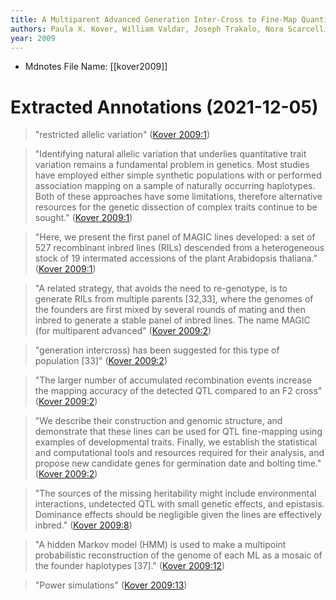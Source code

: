```yaml
---
title: A Multiparent Advanced Generation Inter-Cross to Fine-Map Quantitative Traits in Arabidopsis thaliana
authors: Paula X. Kover, William Valdar, Joseph Trakalo, Nora Scarcelli, Ian M. Ehrenreich, Michael D. Purugganan, Caroline Durrant, Richard Mott
year: 2009
---
```

* Mdnotes File Name: [[kover2009]]

# Extracted Annotations (2021-12-05)

> "restricted allelic variation" ([Kover 2009:1](zotero://open-pdf/library/items/G83EU4ZX?page=1))

> "Identifying natural allelic variation that underlies quantitative trait variation remains a fundamental problem in genetics. Most studies have employed either simple synthetic populations with or performed association mapping on a sample of naturally occurring haplotypes. Both of these approaches have some limitations, therefore alternative resources for the genetic dissection of complex traits continue to be sought." ([Kover 2009:1](zotero://open-pdf/library/items/G83EU4ZX?page=1))

> "Here, we present the first panel of MAGIC lines developed: a set of 527 recombinant inbred lines (RILs) descended from a heterogeneous stock of 19 intermated accessions of the plant Arabidopsis thaliana." ([Kover 2009:1](zotero://open-pdf/library/items/G83EU4ZX?page=1))

> "A related strategy, that avoids the need to re-genotype, is to generate RILs from multiple parents [32,33], where the genomes of the founders are first mixed by several rounds of mating and then inbred to generate a stable panel of inbred lines. The name MAGIC (for multiparent advanced" ([Kover 2009:2](zotero://open-pdf/library/items/G83EU4ZX?page=2))

> "generation intercross) has been suggested for this type of population [33]" ([Kover 2009:2](zotero://open-pdf/library/items/G83EU4ZX?page=2))

> "The larger number of accumulated recombination events increase the mapping accuracy of the detected QTL compared to an F2 cross" ([Kover 2009:2](zotero://open-pdf/library/items/G83EU4ZX?page=2))

> "We describe their construction and genomic structure, and demonstrate that these lines can be used for QTL fine-mapping using examples of developmental traits. Finally, we establish the statistical and computational tools and resources required for their analysis, and propose new candidate genes for germination date and bolting time." ([Kover 2009:2](zotero://open-pdf/library/items/G83EU4ZX?page=2))

> "The sources of the missing heritability might include environmental interactions, undetected QTL with small genetic effects, and epistasis. Dominance effects should be negligible given the lines are effectively inbred." ([Kover 2009:8](zotero://open-pdf/library/items/G83EU4ZX?page=8))

> "A hidden Markov model (HMM) is used to make a multipoint probabilistic reconstruction of the genome of each ML as a mosaic of the founder haplotypes [37]." ([Kover 2009:12](zotero://open-pdf/library/items/G83EU4ZX?page=12))

> "Power simulations" ([Kover 2009:13](zotero://open-pdf/library/items/G83EU4ZX?page=13))

